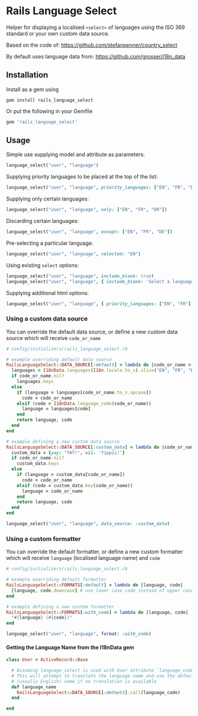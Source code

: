 # Rails Language Select

Helper for displaying a localised `<select>` of languages using the ISO 369 standard or your own custom data source.

Based on the code of: https://github.com/stefanpenner/country_select

By default uses language data from: https://github.com/grosser/i18n_data

## Installation

Install as a gem using

```shell
gem install rails_language_select
```
Or put the following in your Gemfile

```ruby
gem 'rails_language_select'
```

## Usage

Simple use supplying model and attribute as parameters:

```ruby
language_select("user", "language")
```

Supplying priority languages to be placed at the top of the list:

```ruby
language_select("user", "language", priority_languages: ["EN", "FR", "DE"])
```

Supplying only certain languages:

```ruby
language_select("user", "language", only: ["EN", "FR", "DR"])
```

Discarding certain languages:

```ruby
language_select("user", "language", except: ["EN", "FR", "DE"])
```

Pre-selecting a particular language:

```ruby
language_select("user", "language", selected: "EN")
```

Using existing `select` options:
```ruby
language_select("user", "language", include_blank: true)
language_select("user", "language", { include_blank: 'Select a language' }, { class: 'language-select-box' })
```

Supplying additional html options:

```ruby
language_select("user", "language", { priority_languages: ["EN", "FR"], selected: "EN" }, { class: 'form-control', data: { attribute: "value" } })
```

### Using a custom data source

You can override the default data source, or define a new custom data source which will receive `code_or_name`
```ruby
# config/initializers/rails_language_select.rb

# example overriding default data source
RailsLanguageSelect::DATA_SOURCE[:default] = lambda do |code_or_name = nil|
  languages = I18nData.languages(I18n.locale.to_s).slice("EN", "FR", "ES")
  if code_or_name.nil?
    languages.keys
  else
    if (language = languages[code_or_name.to_s.upcase])
      code = code_or_name
    elsif (code = I18nData.language_code(code_or_name))
      language = languages[code]
    end
    return language, code
  end
end

# example defining a new custom data source
RailsLanguageSelect::DATA_SOURCE[:custom_data] = lambda do |code_or_name = nil|
  custom_data = {yay: "YAY!", wii: 'Yippii!'}
  if code_or_name.nil?
    custom_data.keys
  else
    if (language = custom_data[code_or_name])
      code = code_or_name
    elsif (code = custom_data.key(code_or_name))
      language = code_or_name
    end
    return language, code
  end
end
```

```ruby
language_select("user", "language", data_source: :custom_data)
```

### Using a custom formatter

You can override the default formatter, or define a new custom formatter which will receive `language` (localised language name) and `code`
```ruby
# config/initializers/rails_language_select.rb

# example overriding default formatter
RailsLanguageSelect::FORMATS[:default] = lambda do |language, code|
  [language, code.downcase] # use lower case code instead of upper case
end

# example defining a new custom formatter
RailsLanguageSelect::FORMATS[:with_code] = lambda do |language, code|
  "#{language} (#{code})"
end
```

```ruby
language_select("user", "language", format: :with_code)
```

#### Getting the Language Name from the I18nData gem

```ruby
class User < ActiveRecord::Base

  # Assuming language_select is used with User attribute `language_code`
  # This will attempt to translate the language name and use the default
  # (usually English) name if no translation is available
  def language_name
    RailsLanguageSelect::DATA_SOURCE[:default].call(language_code)
  end

end
```
